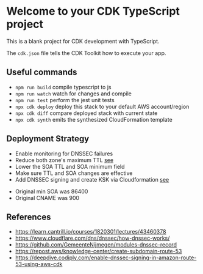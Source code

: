 # Welcome to your CDK TypeScript project

This is a blank project for CDK development with TypeScript.

The `cdk.json` file tells the CDK Toolkit how to execute your app.

## Useful commands

* `npm run build`   compile typescript to js
* `npm run watch`   watch for changes and compile
* `npm run test`    perform the jest unit tests
* `npx cdk deploy`  deploy this stack to your default AWS account/region
* `npx cdk diff`    compare deployed stack with current state
* `npx cdk synth`   emits the synthesized CloudFormation template

## Deployment Strategy

* Enable monitoring for DNSSEC failures
* Reduce both zone's maximum TTL [see](https://docs.aws.amazon.com/Route53/latest/DeveloperGuide/dns-configuring-dnssec-enable-signing.html#dns-configuring-dnssec-enable-signing-step-1)
* Lower the SOA TTL and SOA minimum field
* Make sure TTL and SOA changes are effective
* Add DNSSEC signing and create KSK via Cloudformation [see](https://docs.aws.amazon.com/Route53/latest/DeveloperGuide/dns-configuring-dnssec-enable-signing.html#dns-configuring-dnssec-enable)

- Original min SOA was 86400
- Original CNAME was 900

## References

* <https://learn.cantrill.io/courses/1820301/lectures/43460378>
* <https://www.cloudflare.com/dns/dnssec/how-dnssec-works/>
* <https://github.com/GemeenteNijmegen/modules-dnssec-record>
* <https://repost.aws/knowledge-center/create-subdomain-route-53>
* <https://deepdive.codiply.com/enable-dnssec-signing-in-amazon-route-53-using-aws-cdk>
